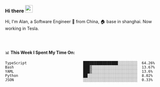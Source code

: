 ### Hi there <img src="https://media.giphy.com/media/hvRJCLFzcasrR4ia7z/giphy.gif" width="25px">

<!-- ![visitors](https://visitor-badge.glitch.me/badge?page_id=dislfyer.dislfyer) -->

Hi, I'm Alan, a Software Engineer 🚀 from China, 🏠 base in shanghai. Now working in Tesla.

<br/>
<br/>

📊 **This Week I Spent My Time On:**


<!--START_SECTION:waka-->

```text
TypeScript                          ████████████████░░░░░░░░░  64.26%
Bash                                ███▒░░░░░░░░░░░░░░░░░░░░░  13.67%
YAML                                ███▒░░░░░░░░░░░░░░░░░░░░░  13.6%
Python                              ██░░░░░░░░░░░░░░░░░░░░░░░  8.02%
JSON                                ░░░░░░░░░░░░░░░░░░░░░░░░░  0.33%
```

<!--END_SECTION:waka-->

<!--
**About Me:**
 -->
